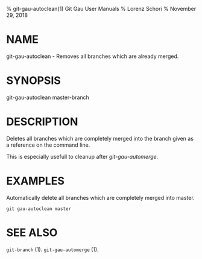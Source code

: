 % git-gau-autoclean(1) Git Gau User Manuals
% Lorenz Schori
% November 29, 2018

# NAME

git-gau-autoclean - Removes all branches which are already merged.

# SYNOPSIS

git-gau-autoclean master-branch

# DESCRIPTION

Deletes all branches which are completely merged into the branch given as a
reference on the command line.

This is especially usefull to cleanup after *git-gau-automerge*.

# EXAMPLES

Automatically delete all branches which are completely merged into master.

    git gau-autoclean master

# SEE ALSO

`git-branch` (1).
`git-gau-automerge` (1).
